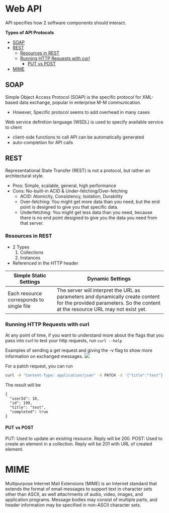 # Web API

API specifies how 2 software components should interact.

**Types of API Protocols**

  - [SOAP](#soap)
  - [REST](#rest)
    - [Resources in REST](#resources-in-rest)
    - [Running HTTP Requests with curl](#running-http-requests-with-curl)
      - [PUT vs POST](#put-vs-post)
- [MIME](#mime)

## SOAP
Simple Object Access Protocol (SOAP) is the specific protocol for XML-based data exchange, popular in enterprise M-M communication.
- However, Specific protocol seems to add overhead in many cases


Web service definition language (WSDL) is used to specify available service to client
- client-side functions to call API can be automatically generated
- auto-completion for API calls

## REST

Representational State Transfer (REST) is not a protocol, but rather an architectural style.

- Pros: Simple, scalable, general, high performance
- Cons: No-built-in ACID & Under-fetching/Over-fetching
  - ACID: Atomicity, Consistency, Isolation, Durability
  - Over-fetching: You might get more data than you need, but the end point is designed to give you that specific data.
  - Underfetching: You might get less data than you need, because there is no end point designed to give you the data you need from that server.

### Resources in REST

- 2 Types
  1. Collections
  2. Instances
- Referenced in the HTTP header

| Simple Static Settings                   | Dynamic Settings                                                                                                                                                  |
| ---------------------------------------- | ----------------------------------------------------------------------------------------------------------------------------------------------------------------- |
| Each resource corresponds to single file | The server will interpret the URL as parameters and dynamically create content for the provided parameters. So the content at the resource URL may not exist yet. |

### Running HTTP Requests with curl

At any point of time, if you want to understand more about the flags that you pass into curl to test your http requests, run `curl --help`

Examples of sending a get request and giving the -v flag to show more information on exchanged messages.
![](./demo_rest_api.png)

For a patch request, you can run
```bash
curl -H "Content-Type: application/json" -X PATCH -d '{"title":"test"}' http://jsonplaceholder.typicode.com/todos/199
```
The result will be
```
{
  "userId": 10,
  "id": 199,
  "title": "test",
  "completed": true
}
```

#### PUT vs POST

PUT: Used to update an existing resource. Reply will be 200.
POST: Used to create an element in a collection. Reply will be 201 with URL of created element.

# MIME 

Multipurpose Internet Mail Extensions (MIME) is an Internet standard that extends the format of email messages to support text in character sets other than ASCII, as well attachments of audio, video, images, and application programs. Message bodies may consist of multiple parts, and header information may be specified in non-ASCII character sets.
